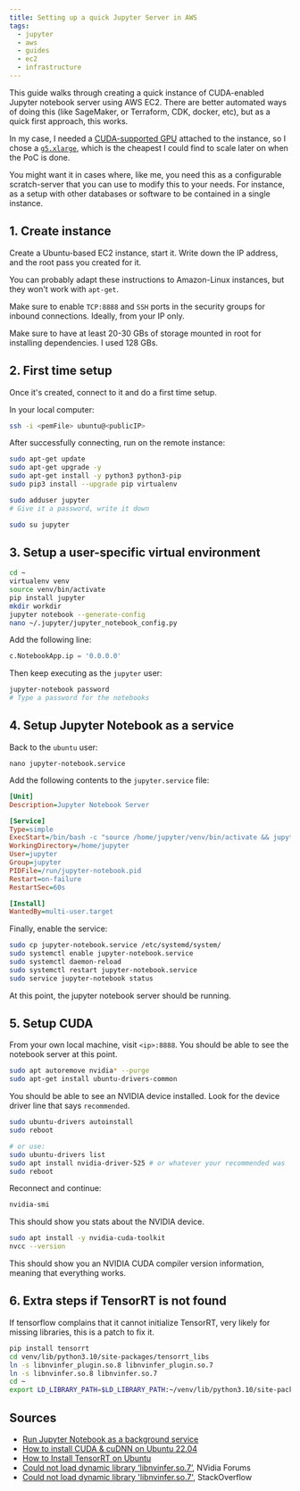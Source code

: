 ```yaml
---
title: Setting up a quick Jupyter Server in AWS
tags:
  - jupyter
  - aws
  - guides
  - ec2
  - infrastructure
---
```

This guide walks through creating a quick instance of CUDA-enabled Jupyter notebook server using AWS EC2. There are better automated ways of doing this (like SageMaker, or Terraform, CDK, docker, etc), but as a quick first approach, this works.

In my case, I needed a [CUDA-supported GPU](https://developer.nvidia.com/cuda-gpus) attached to the instance, so I chose a  [`g5.xlarge`](), which is the cheapest I could find to scale later on when the PoC is done.

You might want it in cases where, like me, you need this as a configurable scratch-server that you can use to modify this to your needs. For instance, as a setup with other databases or software to be contained in a single instance.
## 1. Create instance

Create a Ubuntu-based EC2 instance, start it. Write down the IP address, and the root pass you created for it.

You can probably adapt these instructions to Amazon-Linux instances, but they won't work with `apt-get`.

Make sure to enable `TCP:8888` and `SSH` ports in the security groups for inbound connections. Ideally, from your IP only.

Make sure to have at least 20-30 GBs of storage mounted in root for installing dependencies. I used 128 GBs.

## 2. First time setup

Once it's created, connect to it and do a first time setup.

In your local computer:

```bash
ssh -i <pemFile> ubuntu@<publicIP>
```

After successfully connecting, run on the remote instance:

```bash
sudo apt-get update
sudo apt-get upgrade -y
sudo apt-get install -y python3 python3-pip
sudo pip3 install --upgrade pip virtualenv

sudo adduser jupyter
# Give it a password, write it down

sudo su jupyter
```

## 3. Setup a user-specific virtual environment

```bash
cd ~
virtualenv venv
source venv/bin/activate
pip install jupyter
mkdir workdir
jupyter notebook --generate-config
nano ~/.jupyter/jupyter_notebook_config.py
```

Add the following line:

```python
c.NotebookApp.ip = '0.0.0.0'
```

Then keep executing as the `jupyter` user:

```bash
jupyter-notebook password
# Type a password for the notebooks
```

## 4. Setup Jupyter Notebook as a service

Back to the `ubuntu` user:

```
nano jupyter-notebook.service
```

Add the following contents to the `jupyter.service` file:

```ini
[Unit]
Description=Jupyter Notebook Server

[Service]
Type=simple
ExecStart=/bin/bash -c "source /home/jupyter/venv/bin/activate && jupyter-notebook --config=/home/jupyter/.jupyter/jupyter_notebook_config.py --no-browser --notebook-dir=/home/jupyter"
WorkingDirectory=/home/jupyter
User=jupyter
Group=jupyter
PIDFile=/run/jupyter-notebook.pid
Restart=on-failure
RestartSec=60s

[Install]
WantedBy=multi-user.target
```

Finally, enable the service:

```bash
sudo cp jupyter-notebook.service /etc/systemd/system/
sudo systemctl enable jupyter-notebook.service
sudo systemctl daemon-reload
sudo systemctl restart jupyter-notebook.service
sudo service jupyter-notebook status
```

At this point, the jupyter notebook server should be running.

## 5. Setup CUDA

From your own local machine, visit `<ip>:8888`. You should be able to see the notebook server at this point.

```bash
sudo apt autoremove nvidia* --purge
sudo apt-get install ubuntu-drivers-common
```

You should be able to see an NVIDIA device installed. Look for the device driver line that says `recommended`.

```bash
sudo ubuntu-drivers autoinstall
sudo reboot

# or use:
sudo ubuntu-drivers list
sudo apt install nvidia-driver-525 # or whatever your recommended was
sudo reboot
```

Reconnect and continue:

```bash
nvidia-smi
```

This should show you stats about the NVIDIA device.

```bash
sudo apt install -y nvidia-cuda-toolkit
nvcc --version
```

This should show you an NVIDIA CUDA compiler version information, meaning that everything works.

## 6. Extra steps if TensorRT is not found

If tensorflow complains that it cannot initialize TensorRT, very likely for missing libraries, this is a patch to fix it.

```bash
pip install tensorrt
cd venv/lib/python3.10/site-packages/tensorrt_libs
ln -s libnvinfer_plugin.so.8 libnvinfer_plugin.so.7
ln -s libnvinfer.so.8 libnvinfer.so.7
cd ~
export LD_LIBRARY_PATH=$LD_LIBRARY_PATH:~/venv/lib/python3.10/site-packages/tensorrt_libs/
```

## Sources

- [Run Jupyter Notebook as a background service](https://towardsdatascience.com/run-jupyter-notebook-as-a-background-service-on-ubuntu-c5d6298ed1e)
- [How to install CUDA & cuDNN on Ubuntu 22.04](https://gist.github.com/denguir/b21aa66ae7fb1089655dd9de8351a202)
- [How to Install TensorRT on Ubuntu](https://levelup.gitconnected.com/how-to-install-tensorrt-on-ubuntu-ba839327ae19)
- [Could not load dynamic library ‘libnvinfer.so.7’](https://forums.developer.nvidia.com/t/could-not-load-dynamic-library-libnvinfer-so-7/231606), NVidia Forums
- [Could not load dynamic library 'libnvinfer.so.7'](https://stackoverflow.com/q/74956134/147507), StackOverflow
